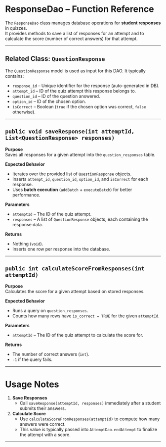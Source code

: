 # ResponseDao – Function Reference

The `ResponseDao` class manages database operations for **student responses** in quizzes.  
It provides methods to save a list of responses for an attempt and to calculate the score (number of correct answers) for that attempt.

---

## Related Class: `QuestionResponse`

The `QuestionResponse` model is used as input for this DAO. It typically contains:
- `response_id` – Unique identifier for the response (auto-generated in DB).
- `attempt_id` – ID of the quiz attempt this response belongs to.
- `question_id` – ID of the question answered.
- `option_id` – ID of the chosen option.
- `isCorrect` – Boolean (`true` if the chosen option was correct, `false` otherwise).

---

## `public void saveResponse(int attemptId, List<QuestionResponse> responses)`

**Purpose**  
Saves all responses for a given attempt into the `question_responses` table.

**Expected Behavior**
- Iterates over the provided list of `QuestionResponse` objects.
- Inserts `attempt_id`, `question_id`, `option_id`, and `isCorrect` for each response.
- Uses **batch execution** (`addBatch` + `executeBatch`) for better performance.

**Parameters**
- `attemptId` – The ID of the quiz attempt.
- `responses` – A list of `QuestionResponse` objects, each containing the response data.

**Returns**
- Nothing (`void`).
- Inserts one row per response into the database.

---

## `public int calculateScoreFromResponses(int attemptId)`

**Purpose**  
Calculates the score for a given attempt based on stored responses.

**Expected Behavior**
- Runs a query on `question_responses`.
- Counts how many rows have `is_correct = TRUE` for the given `attemptId`.

**Parameters**
- `attemptId` – The ID of the quiz attempt to calculate the score for.

**Returns**
- The number of correct answers (`int`).
- `-1` if the query fails.

---

# Usage Notes
1. **Save Responses**
    - Call `saveResponse(attemptId, responses)` immediately after a student submits their answers.
2. **Calculate Score**
    - Use `calculateScoreFromResponses(attemptId)` to compute how many answers were correct.
    - This value is typically passed into `AttemptDao.endAttempt` to finalize the attempt with a score.

---

